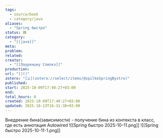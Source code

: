 ```yaml
---
tags:
  - source/book
  - category/java
aliases:
  - "Spring быстро"
status: 🟦
category:
  - "[[java]]"
meta: 
problem: 
related: 
creator:
  - "[[Лауренциу Спилкэ]]"
production: 
url: "[]()"
zotero: "[🇿](zotero://select/items/@spilkeSpringBystro)"
published: 
start: 2025-10-09T17:40:27+03:00
end: 
total_hours: 0
created: 2025-10-09T17:40:27+03:00
updated: 2025-10-13T16:31:30+03:00
---
```


Внедрение бина(зависимости) - получение бина из контекста в класс, где есть аннотация Autowired
![[Spring быстро 2025-10-11.png]]
![[Spring быстро 2025-10-11-1.png]]
